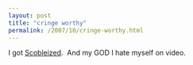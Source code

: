 ```yaml
---
layout: post
title: "cringe worthy"
permalink: /2007/10/cringe-worthy.html
---
```


<p>I got <a href="http://scobleizer.com/2007/10/12/the-future-of-moveable-type-vox-typepad-and-live-journal/">Scobleized</a>.&nbsp; And my GOD I hate myself on video.</p>


